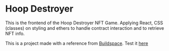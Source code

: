 # Hoop Destroyer

This is the frontend of the Hoop Destroyer NFT Game. Applying React, CSS (classes) on styling and ethers to handle contract interaction and to retrieve NFT info.

This is a project made with a reference from [Buildspace](https://t.co/bJftHYdTdW?amp=1).
Test it [here](https://hoop-destroyer-game.nestorolivaresh.repl.co/)
